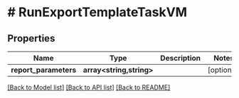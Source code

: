# # RunExportTemplateTaskVM

## Properties

Name | Type | Description | Notes
------------ | ------------- | ------------- | -------------
**report_parameters** | **array<string,string>** |  | [optional]

[[Back to Model list]](../../README.md#models) [[Back to API list]](../../README.md#endpoints) [[Back to README]](../../README.md)
